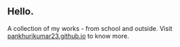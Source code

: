 ## Hello.

A collection of my works - from school and outside. Visit [pankhurikumar23.github.io](pankhurikumar23.github.io) to know more.